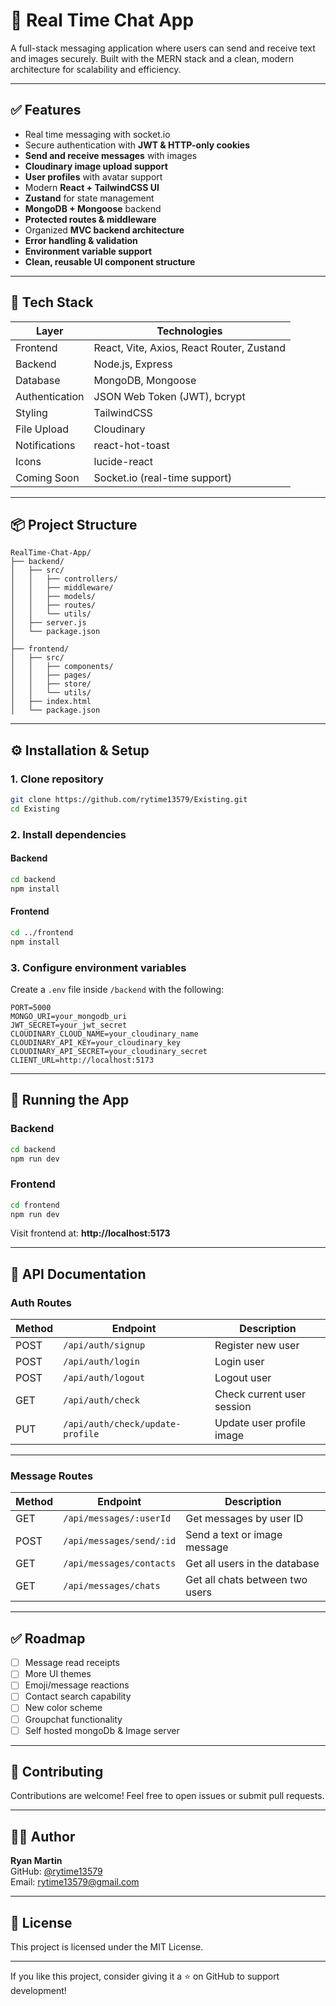 # 💬 Real Time Chat App

A full-stack messaging application where users can send and receive text and images securely. Built with the MERN stack and a clean, modern architecture for scalability and efficiency.

---

## ✅ Features

- Real time messaging with socket.io
- Secure authentication with **JWT & HTTP-only cookies**
- **Send and receive messages** with images
- **Cloudinary image upload support**
- **User profiles** with avatar support
- Modern **React + TailwindCSS UI**
- **Zustand** for state management
- **MongoDB + Mongoose** backend
- **Protected routes & middleware**
- Organized **MVC backend architecture**
- **Error handling & validation**
- **Environment variable support**
- **Clean, reusable UI component structure**

---

## 🚀 Tech Stack

| Layer              | Technologies                                   |
|--------------------|------------------------------------------------|
| Frontend           | React, Vite, Axios, React Router, Zustand      |
| Backend            | Node.js, Express                               |
| Database           | MongoDB, Mongoose                              |
| Authentication     | JSON Web Token (JWT), bcrypt                   |
| Styling            | TailwindCSS                                    |
| File Upload        | Cloudinary                                     |
| Notifications      | react-hot-toast                                |
| Icons              | lucide-react                                   |
| Coming Soon        | Socket.io (real-time support)                  |

---

## 📦 Project Structure

```
RealTime-Chat-App/
├── backend/
│   ├── src/
│   │   ├── controllers/
│   │   ├── middleware/
│   │   ├── models/
│   │   ├── routes/
│   │   └── utils/
│   ├── server.js
│   └── package.json
│
├── frontend/
│   ├── src/
│   │   ├── components/
│   │   ├── pages/
│   │   ├── store/
│   │   └── utils/
│   ├── index.html
│   └── package.json
```

---

## ⚙️ Installation & Setup

### 1. Clone repository
```bash
git clone https://github.com/rytime13579/Existing.git
cd Existing
```

### 2. Install dependencies

#### Backend
```bash
cd backend
npm install
```

#### Frontend
```bash
cd ../frontend
npm install
```

### 3. Configure environment variables

Create a `.env` file inside `/backend` with the following:

```
PORT=5000
MONGO_URI=your_mongodb_uri
JWT_SECRET=your_jwt_secret
CLOUDINARY_CLOUD_NAME=your_cloudinary_name
CLOUDINARY_API_KEY=your_cloudinary_key
CLOUDINARY_API_SECRET=your_cloudinary_secret
CLIENT_URL=http://localhost:5173
```

---

## 🧪 Running the App

### Backend
```bash
cd backend
npm run dev
```

### Frontend
```bash
cd frontend
npm run dev
```

Visit frontend at: **http://localhost:5173**

---

## 🔌 API Documentation

### **Auth Routes**
| Method | Endpoint                         | Description                |
|--------|----------------------------------|----------------------------|
| POST   | `/api/auth/signup`               | Register new user          |
| POST   | `/api/auth/login`                | Login user                 |
| POST   | `/api/auth/logout`               | Logout user                |
| GET    | `/api/auth/check`                | Check current user session |
| PUT    | `/api/auth/check/update-profile` | Update user profile image  |

---

### **Message Routes**
| Method | Endpoint                | Description                          |
|--------|-------------------------|--------------------------------------|
| GET    | `/api/messages/:userId` | Get messages by user ID              |
| POST   | `/api/messages/send/:id`| Send a text or image message         |
| GET    | `/api/messages/contacts`| Get all users in the database        |
| GET    | `/api/messages/chats`   | Get all chats between two users      |


---

## ✅ Roadmap

- [ ] Message read receipts
- [ ] More UI themes
- [ ] Emoji/message reactions
- [ ] Contact search capability
- [ ] New color scheme
- [ ] Groupchat functionality
- [ ] Self hosted mongoDb & Image server

---

## 🤝 Contributing

Contributions are welcome! Feel free to open issues or submit pull requests.

---

## 👨‍💻 Author

**Ryan Martin**  
GitHub: [@rytime13579](https://github.com/rytime13579)  
Email: rytime13579@gmail.com  

---

## 📄 License

This project is licensed under the MIT License.

---

If you like this project, consider giving it a ⭐ on GitHub to support development!
